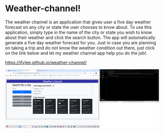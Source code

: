 # Weather-channel!
The weather channel is an application that gives user a five day weather forecast on any city or state the user chooses to know about. 
To use this application, simply type in the name of the city or state you wish to know about their weather and click the search button. The app will automatically generate a five day weather forecast for you. Just in case you are planning on taking a trip and do not know the weather condition out there, just click on the link below and let my weather channel app help you do the job!.

https://ifylee.github.io/weather-channel/

![A picture of my 5 day weather app](image-1.png)

